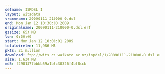 ```yaml
---
setname: ISPDSL I
layout: witsdata
tracename: 20090111-210000-0.dsl
end: Mon Jan 12 10:30:00 2009
originalname: 20090111-210000-0.dsl.erf
gzsize: 653 MB
len: 0:30:00
start: Mon Jan 12 10:00:01 2009
totalwirelen: 11,986 MB
pkts: 21 million
download: ftp://wits.cs.waikato.ac.nz/ispdsl/1/20090111-210000-0.dsl.erf.gz
size: 1,630 MB
md5: f2901877bbbb59a1b6c30326f4bf8ccb
---
```

